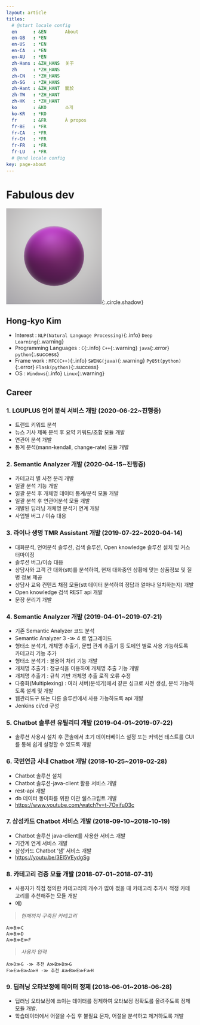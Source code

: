 ```yaml
---
layout: article
titles:
  # @start locale config
  en      : &EN       About
  en-GB   : *EN
  en-US   : *EN
  en-CA   : *EN
  en-AU   : *EN
  zh-Hans : &ZH_HANS  关于
  zh      : *ZH_HANS
  zh-CN   : *ZH_HANS
  zh-SG   : *ZH_HANS
  zh-Hant : &ZH_HANT  關於
  zh-TW   : *ZH_HANT
  zh-HK   : *ZH_HANT
  ko      : &KO       소개
  ko-KR   : *KO
  fr      : &FR       À propos  
  fr-BE   : *FR
  fr-CA   : *FR
  fr-CH   : *FR
  fr-FR   : *FR
  fr-LU   : *FR
  # @end locale config
key: page-about
---
```


# Fabulous dev

![icon](/assets/grape.png){:.circle.shadow}

## Hong-kyo Kim
 
 - Interest : `NLP(Natural Language Processing)`{:.info} `Deep Learning`{:.warning}
 - Programming Languages : `C`{:.info} `C++`{:.warning} `java`{:.error} `python`{:.success}
 - Frame work : `MFC(C++)`{:.info} `SWING(java)`{:.warning} `PyQ5t(python)`{:.error} `Flask(python)`{:.success}
 - OS : `Windows`{:.info} `Linux`{:.warning}

## Career

### 1. LGUPLUS 언어 분석 서비스 개발 (2020-06-22~진행중)
 - 트랜드 키워드 분석
 - 뉴스 기사 제목 분석 후 요약 키워드/조합 모듈 개발
 - 연관어 분석 개발
 - 통계 분석(mann-kendall, change-rate) 모듈 개발

### 2.  Semantic Analyzer 개발 (2020-04-15~진행중)
 - 카테고리 별 사전 분리 개발
 - 일괄 분석 기능 개발
 - 일괄 분석 후 개체명 데이터 통계/분석 모듈 개발
 - 일괄 분석 후 연관어분석 모듈 개발
 - 개발된 딥러닝 개체명 분석기 연계 개발
 - 사업별 버그 / 이슈 대응

### 3. 라이나 생명 TMR Assistant 개발 (2019-07-22~2020-04-14)
 - 대화분석, 언어분석 솔루션, 검색 솔루션, Open knowledge 솔루션 설치 및  커스터마이징
 - 솔루션 버그/이슈 대응
 - 상담사와 고객 간 대화(stt)를 분석하여, 현재 대화중인 상황에 맞는 상품정보 및  질병 정보 제공
 - 상담사 교육 컨텐츠 채점 모듈(stt 데이터 분석하여 정답과 얼마나 일치하는지)  개발
 - Open knowledge 검색 REST api 개발
 - 문장 분리기 개발

### 4. Semantic Analyzer 개발 (2019-04-01~2019-07-21)
 - 기존 Semantic Analyzer 코드 분석
 - Semantic Analyzer 3 -≫ 4 로 업그레이드
 - 형태소 분석기, 개체명 추출기, 문법 관계 추출기 등 도메인 별로 사용 가능하도록  카테고리 기능 추가
 - 형태소 분석기 : 불용어 처리 기능 개발
 - 개체명 추출기 : 정규식을 이용하여 개체명 추출 기능 개발
 - 개체명 추출기 : 규칙 기반 개체명 추출 로직 오류 수정
 - 다중화(Multiplexing) : 여러 서버(분석기)에서 같은 싱크로 사전 생성, 분석  가능하도록 설계 및 개발
 - 웹관리도구 또는 다른 솔루션에서 사용 가능하도록 api 개발
 - Jenkins ci/cd 구성

### 5. Chatbot 솔루션 유틸리티 개발 (2019-04-01~2019-07-22)
 - 솔루션 사용시 설치 후 콘솔에서 초기 데이터베이스 설정 또는 커넥션 테스트를 CUI를 통해 쉽게 설정할 수 있도록 개발

### 6. 국민연금 사내 Chatbot 개발 (2018-10-25~2019-02-28)
 - Chatbot 솔루션 설치
 - Chatbot 솔루션-java-client 활용 서비스 개발
 - rest-api 개발
 - db 데이터 동이화를 위한 이관 쉘스크립트 개발
 - https://www.youtube.com/watch?v=t-7Oxifu03c

### 7. 삼성카드 Chatbot 서비스 개발 (2018-09-10~2018-10-19)
 - Chatbot 솔루션 java-client를 사용한 서비스 개발
 - 기간계 연계 서비스 개발
 - 삼성카드 Chatbot ‘샘’ 서비스 개발
 - https://youtu.be/3El5VEydgSg

### 8. 카테고리 검증 모듈 개발 (2018-07-01~2018-07-31)
 - 사용자가 직접 정의한 카테고리의 개수가 많아 졌을 때 카테고리 추가시 적정  카테고리를 추천해주는 모듈 개발
 - 예)</br>
>_현재까지 구축된 카테고리_
```
A≫B≫C
A≫B≫D
A≫B≫E≫F
```
>_사용자 입력_
```
A≫D≫G -≫ 추천 A≫B≫D≫G
F≫E≫B≫A≫H -≫ 추천 A≫B≫E≫F≫H
```

### 9. 딥러닝 오타보정에 데이터 정제 (2018-06-01~2018-06-28)
 - 딥러닝 오타보정에 쓰이는 데이터를 정제하여 오타보정 정확도를 올려주도록 정제  모듈 개발.
 - 학습데이터에서 어절을 수집 후 불필요 문자, 어절을 분석하고 제거하도록 개발